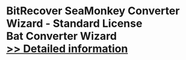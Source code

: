 # BitRecover SeaMonkey Converter Wizard - Standard License<br />Bat Converter Wizard<br />[>> Detailed information](https://secure.shareit.com/shareit/product.html?productid=300953466&affiliateid=200057808)